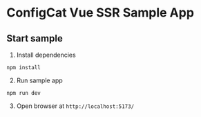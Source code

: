 # ConfigCat Vue SSR Sample App

## Start sample

1. Install dependencies

``` shell
npm install
```

2. Run sample app

``` shell
npm run dev
```

3. Open browser at `http://localhost:5173/`

